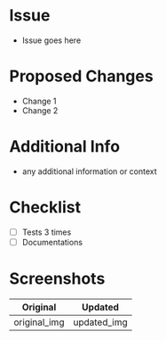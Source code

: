 # Issue
- Issue goes here

# Proposed Changes
- Change 1
- Change 2

# Additional Info
- any additional information or context

# Checklist
- [ ] Tests 3 times
- [ ] Documentations

# Screenshots       

| Original | Updated |
|---------|-----------|
| original_img | updated_img |